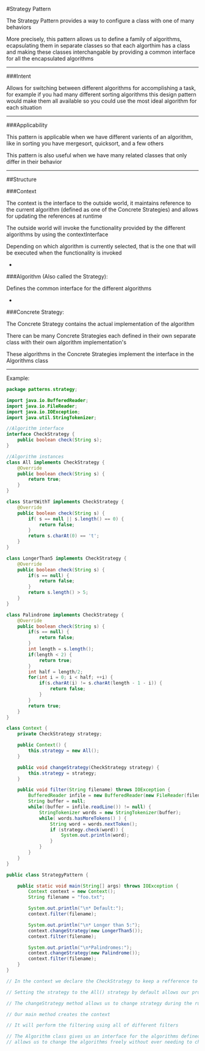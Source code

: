 #Strategy Pattern

The Strategy Pattern provides a way to configure a class with one of many behaviors

More precisely, this pattern allows us to define a family of algorithms, ecapsulating them in separate classes so that each algorthim has a class and making these classes interchangable by providing a common interface for all the encapsulated algorithms

***

###Intent

Allows for switching between different algorithms for accomplishing a task, for example if you had many different sorting algorithms this design pattern would make them all available so you could use the most ideal algorithm for each situation

***

###Applicability

This pattern is applicable when we have different varients of an algorithm, like in sorting you have mergesort, quicksort, and a few others

This pattern is also useful when we have many related classes that only differ in their behavior

***

##Structure

###Context

The context is the interface to the outside world, it maintains reference to the current algorithm (defined as one of the Concrete Strategies) and allows for updating the references at runtime

The outside world will invoke the functionality provided by the different algorithms by using the contextInterface

Depending on which algorithm is currently selected, that is the one that will be executed when the functionality is invoked

-

###Algorithm (Also called the Strategy):

Defines the common interface for the different algorithms

-

###Concrete Strategy:

The Concrete Strategy contains the actual implementation of the algorithm

There can be many Concrete Strategies each defined in their own separate class with their own algorithm implementation's

These algorithms in the Concrete Strategies implement the interface in the Algorithms class

***

Example:

```java
package patterns.strategy;

import java.io.BufferedReader;
import java.io.FileReader;
import java.io.IOException;
import java.util.StringTokenizer;

//Algorithm interface
interface CheckStrategy {
    public boolean check(String s);
}

//Algorithm instances
class All implements CheckStrategy {
    @Override
    public boolean check(String s) {
        return true;
    }
}

class StartWithT implements CheckStrategy {
    @Override
    public boolean check(String s) {
        if( s == null || s.length() == 0) {
            return false;
        }
        return s.charAt(0) == 't';
    }
}

class LongerThan5 implements CheckStrategy {
    @Override
    public boolean check(String s) {
        if(s == null) {
            return false;
        }
        return s.length() > 5;
    }
}

class Palindrome implements CheckStrategy {
    @Override
    public boolean check(String s) {
        if(s == null) {
            return false;
        }
        int length = s.length();
        if(length < 2) {
            return true;
        }
        int half = length/2;
        for(int i = 0; i < half; ++i) {
            if(s.charAt(i) != s.charAt(length - 1 - i)) {
                return false;
            }
        }
        return true;
    }
}

class Context {
    private CheckStrategy strategy;

    public Context() {
        this.strategy = new All();
    }

    public void changeStrategy(CheckStrategy strategy) {
        this.strategy = strategy;
    }

    public void filter(String filename) throws IOException {
        BufferedReader infile = new BufferedReader(new FileReader(filename));
        String buffer = null;
        while((buffer = infile.readLine()) != null) {
            StringTokenizer words = new StringTokenizer(buffer);
            while( words.hasMoreTokens() ) {
                String word = words.nextToken();
                if (strategy.check(word)) {
                    System.out.println(word);
                }
            }
        }
    }
}

public class StrategyPattern {

    public static void main(String[] args) throws IOException {
        Context context = new Context();
        String filename = "foo.txt";

        System.out.println("\n* Default:");
        context.filter(filename);

        System.out.println("\n* Longer than 5:");
        context.changeStrategy(new LongerThan5());
        context.filter(filename);

        System.out.println("\n*Palindromes:");
        context.changeStrategy(new Palindrome());
        context.filter(filename);
    }
}

// In the context we declare the CheckStrategy to keep a refference to the current concrete strategy

// Setting the strategy to the All() strategy by default allows our program to accept all input

// The changeStrategy method allows us to change strategy during the runtime of our program

// Our main method creates the context

// It will perform the filtering using all of different filters

// The Algorithm class gives us an interface for the algorithms defined in the Concrete Strategies and
// allows us to change the algorithms freely without ever needing to change classes
```
